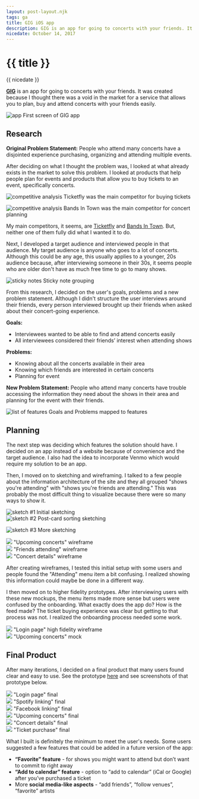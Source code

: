 ```yaml
---
layout: post-layout.njk
tags: ga
title: GIG iOS app
description: GIG is an app for going to concerts with your friends. It was created because I thought there was a void in the market for a service that allows you to plan, buy and attend concerts with your friends easily.
nicedate: October 14, 2017
---
```

# {{ title }}
<p class="date">{{ nicedate }}</p>

**<a href="https://invis.io/AMD99G92K">GIG</a>** is an app for going to concerts with your friends. It was created because I thought there was a void in the market for a service that allows you to plan, buy and attend concerts with your friends easily.

![app](/img/gig_app/app_hand.jpg)
<span class="caption">First screen of GIG app</span>

## Research

**Original Problem Statement:** People who attend many concerts have a disjointed experience purchasing, organizing and attending multiple events.

After deciding on what I thought the problem was, I looked at what already exists in the market to solve this problem. I looked at products that help people plan for events and products that allow you to buy tickets to an event, specifically concerts. 

![competitive analysis](/img/gig_app/competitive_analysis1.png)
<span class="caption">Ticketfly was the main competitor for buying tickets</span>

![competitive analysis](/img/gig_app/competitive_analysis2.png)
<span class="caption">Bands In Town was the main competitor for concert planning</span>

My main competitors, it seems, are <a href="http://www.ticketfly.com/">Ticketfly</a> and <a href="https://news.bandsintown.com/home">Bands In Town</a>. But, neither one of them fully did what I wanted it to do. 

Next, I developed a target audience and interviewed people in that audience. My target audience is anyone who goes to a lot of concerts. Although this could be any age, this usually applies to a younger, 20s audience because, after interviewing someone in their 30s, it seems people who are older don't have as much free time to go to many shows. 

![sticky notes](/img/gig_app/sticky_notes.jpg)
<span class="caption">Sticky note grouping</span>

From this research, I decided on the user's goals, problems and a new problem statement. Although I didn't structure the user interviews around their friends, every person interviewed brought up their friends when asked about their concert-going experience. 

**Goals:**
* Interviewees wanted to be able to find and attend concerts easily
* All interviewees considered their friends’ interest when attending shows

**Problems:**
* Knowing about all the concerts available in their area
* Knowing which friends are interested in certain concerts
* Planning for event

**New Problem Statement:** People who attend many concerts have trouble accessing the information they need about the shows in their area and planning for the event with their friends.

![list of features](/img/gig_app/features.png)
<span class="caption">Goals and Problems mapped to features</span>

## Planning

The next step was deciding which features the solution should have. I decided on an app instead of a website because of convenience and the target audience. I also had the idea to incorporate Venmo which would require my solution to be an app. 

Then, I moved on to sketching and wireframing. I talked to a few people about the information architecture of the site and they all grouped "shows you're attending" with "shows you're friends are attending." This was probably the most difficult thing to visualize because there were so many ways to show it. 

<div class="img-flex-wrapper">
	<div class="img-flex-50">
		<img alt="sketch #1" src="/img/gig_app/sketch1.jpg">
		<span class="caption">Initial sketching</span>
	</div>
	<div class="img-flex-50">
		<img alt="sketch #2" src="/img/gig_app/sketch2.jpg">
		<span class="caption">Post-card sorting sketching</span>
	</div>
</div>

![sketch #3](/img/gig_app/sketch3.jpg)
<span class="caption">More sketching</span>

<div class="img-flex-wrapper">
	<div class="img-flex-33">
		<img src="/img/gig_app/wireframe1.jpg">
		<span class="caption">"Upcoming concerts" wireframe</span>
	</div>
	<div class="img-flex-33">
		<img src="/img/gig_app/wireframe2.jpg">
		<span class="caption">"Friends attending" wireframe</span>
	</div>
	<div class="img-flex-33">
		<img src="/img/gig_app/wireframe3.jpg">
		<span class="caption">"Concert details" wireframe</span>
	</div>
</div>

After creating wireframes, I tested this initial setup with some users and people found the "Attending" menu item a bit confusing. I realized showing this information could maybe be done in a different way. 

I then moved on to higher fidelity prototypes. After interviewing users with these new mockups, the menu items made more sense but users were confused by the onboarding. What exactly does the app do? How is the feed made? The ticket buying experience was clear but getting to that process was not. I realized the onboarding process needed some work. 

<div class="img-flex-wrapper">
	<div class="img-flex-50">
		<img src="/img/gig_app/hifi1.jpg">
		<span class="caption">"Login page" high fidelity wireframe</span>
	</div>
	<div class="img-flex-50">
		<img src="/img/gig_app/hifi2.jpg">
		<span class="caption">"Upcoming concerts" mock</span>
	</div>
</div>

## Final Product

After many iterations, I decided on a final product that many users found clear and easy to use. See the prototype <a href="https://invis.io/AMD99G92K">here</a> and see screenshots of that prototype below.

<div class="img-flex-wrapper">
	<div class="img-flex-33">
		<img src="/img/gig_app/final1.jpg">
		<span class="caption">"Login page" final</span>
	</div>
	<div class="img-flex-33">
		<img src="/img/gig_app/final2.jpg">
		<span class="caption">"Spotify linking" final</span>
	</div>
	<div class="img-flex-33">
		<img src="/img/gig_app/final3.jpg">
		<span class="caption">"Facebook linking" final</span>
	</div>
</div>
<div class="img-flex-wrapper">
	<div class="img-flex-33">
		<img src="/img/gig_app/final4.jpg">
		<span class="caption">"Upcoming concerts" final</span>
	</div>
	<div class="img-flex-33">
		<img src="/img/gig_app/final5.jpg">
		<span class="caption">"Concert details" final</span>
	</div>
	<div class="img-flex-33">
		<img src="/img/gig_app/final6.jpg">
		<span class="caption">"Ticket purchase" final</span>
	</div>
</div>

What I built is definitely the minimum to meet the user's needs. Some users suggested a few features that could be added in a future version of the app: 
* **“Favorite” feature** - for shows you might want to attend but don’t want to commit to right away
* **“Add to calendar” feature** - option to “add to calendar” (iCal or Google) after you’ve purchased a ticket
* More **social media-like aspects** - “add friends”, “follow venues”, “favorite” artists
